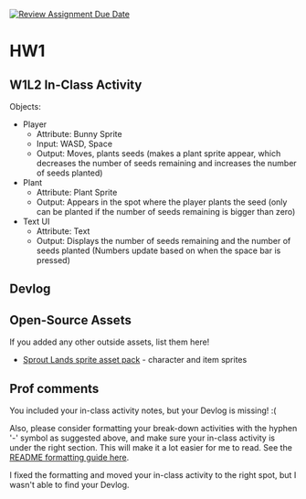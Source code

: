 [![Review Assignment Due Date](https://classroom.github.com/assets/deadline-readme-button-22041afd0340ce965d47ae6ef1cefeee28c7c493a6346c4f15d667ab976d596c.svg)](https://classroom.github.com/a/MjLLqDcN)
# HW1
## W1L2 In-Class Activity
Objects:
- Player
    - Attribute: Bunny Sprite
    - Input: WASD, Space
    - Output: Moves, plants seeds (makes a plant sprite appear, which decreases the number of seeds remaining and increases the number of seeds planted)
- Plant
    - Attribute: Plant Sprite
    - Output: Appears in the spot where the player plants the seed (only can be planted if the number of seeds remaining is bigger than zero)
- Text UI
    - Attribute: Text
    - Output: Displays the number of seeds remaining and the number of seeds planted (Numbers update based on when the space bar is pressed)

## Devlog

## Open-Source Assets
If you added any other outside assets, list them here!
- [Sprout Lands sprite asset pack](https://cupnooble.itch.io/sprout-lands-asset-pack) - character and item sprites

## Prof comments
You included your in-class activity notes, but your Devlog is missing! :(

Also, please consider formatting your break-down activities with the hyphen '-' symbol as suggested above, and make sure your in-class activity is under the right section. This will make it a lot easier for me to read. See the [README formatting guide here](https://docs.github.com/en/get-started/writing-on-github/getting-started-with-writing-and-formatting-on-github/basic-writing-and-formatting-syntax).

I fixed the formatting and moved your in-class activity to the right spot, but I wasn't able to find your Devlog.

